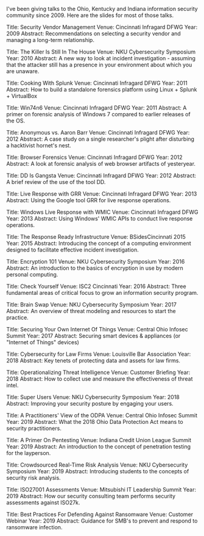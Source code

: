 I've been giving talks to the Ohio, Kentucky and Indiana information security community since 2009. Here are the slides for most of those talks.

Title: Security Vendor Management
Venue: Cincinnati Infragard DFWG
Year: 2009
Abstract: Recommendations on selecting a security vendor and managing a long-term relationship.

Title: The Killer Is Still In The House
Venue: NKU Cybersecurity Symposium
Year: 2010
Abstract: A new way to look at incident investigation - assuming that the attacker still has a presence in your environment about which you are unaware.

Title: Cooking With Splunk
Venue: Cincinnati Infragard DFWG
Year: 2011
Abstract: How to build a standalone forensics platform using Linux + Splunk + VirtualBox

Title: Win74n6
Venue: Cincinnati Infragard DFWG
Year: 2011
Abstract: A primer on forensic analysis of Windows 7 compared to earlier releases of the OS.

Title: Anonymous vs. Aaron Barr
Venue: Cincinnati Infragard DFWG
Year: 2012
Abstract: A case study on a single researcher's plight after disturbing a hacktivist hornet's nest.

Title: Browser Forensics
Venue: Cincinnati Infragard DFWG
Year: 2012
Abstract: A look at forensic analysis of web browser artifacts of yesteryear.

Title: DD Is Gangsta
Venue: Cincinnati Infragard DFWG
Year: 2012
Abstract: A brief review of the use of the tool DD.

Title: Live Response with GRR
Venue: Cincinnati Infragard DFWG
Year: 2013
Abstract: Using the Google tool GRR for live response operations.

Title: Windows Live Response with WMIC
Venue: Cincinnati Infragard DFWG
Year: 2013
Abstract: Using Windows' WMIC APIs to conduct live response operations.

Title: The Response Ready Infrastructure
Venue: BSidesCincinnati 2015
Year: 2015
Abstract: Introducing the concept of a computing environment designed to facilitate effective incident investigation.

Title: Encryption 101
Venue: NKU Cybersecurity Symposium
Year: 2016
Abstract: An introduction to the basics of encryption in use by modern personal computing.

Title: Check Yourself
Venue: ISC2 Cincinnati
Year: 2016
Abstract: Three fundamental areas of critical focus to grow an information security program.

Title: Brain Swap
Venue: NKU Cybersecurity Symposium
Year: 2017
Abstract: An overview of threat modeling and resources to start the practice.

Title: Securing Your Own Internet Of Things
Venue: Central Ohio Infosec Summit
Year: 2017
Abstract: Securing smart devices & appliances (or "Internet of Things" devices)

Title: Cybersecurity for Law Firms
Venue: Louisville Bar Association
Year: 2018
Abstract: Key tenets of protecting data and assets for law firms.

Title: Operationalizing Threat Intelligence
Venue: Customer Briefing
Year: 2018
Abstract: How to collect use and measure the effectiveness of threat intel.

Title: Super Users
Venue: NKU Cybersecurity Symposium
Year: 2018
Abstract: Improving your security posture by engaging your users.

Title: A Practitioners' View of the ODPA
Venue: Central Ohio Infosec Summit
Year: 2019
Abstract: What the 2018 Ohio Data Protection Act means to security practitioners.

Title: A Primer On Pentesting
Venue: Indiana Credit Union League Summit
Year: 2019
Abstract: An introduction to the concept of penetration testing for the layperson.

Title: Crowdsourced Real-Time Risk Analysis
Venue: NKU Cybersecurity Symposium
Year: 2019
Abstract: Introducing students to the concepts of security risk analysis.

Title: ISO27001 Assessments
Venue: Mitsubishi IT Leadership Summit
Year: 2019
Abstract: How our security consulting team performs security assessments against ISO27k.

Title: Best Practices For Defending Against Ransomware
Venue: Customer Webinar
Year: 2019
Abstract: Guidance for SMB's to prevent and respond to ransomware infection.
